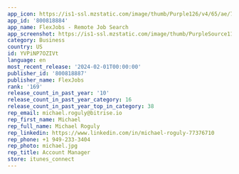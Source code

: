 ```yaml
---
app_icon: https://is1-ssl.mzstatic.com/image/thumb/Purple126/v4/65/ae/70/65ae7016-e7d9-54ad-3be9-3dd6b7d232c8/AppIcon-0-0-1x_U007emarketing-0-7-0-sRGB-85-220.png/1024x1024bb.png
app_id: '800818884'
app_name: FlexJobs - Remote Job Search
app_screenshot: https://is1-ssl.mzstatic.com/image/thumb/PurpleSource115/v4/70/f1/9c/70f19ce2-6ac3-51ef-76c3-123478c88a40/5e79de71-7ab8-494a-b85d-b9686898bddd_6.5-screen-1.png/1242x2688bb.png
category: Business
country: US
id: YVPiNP7OZIVt
language: en
most_recent_release: '2024-02-01T00:00:00'
publisher_id: '800818887'
publisher_name: FlexJobs
rank: '169'
release_count_in_past_year: '10'
release_count_in_past_year_category: 16
release_count_in_past_year_top_in_category: 38
rep_email: michael.roguly@bitrise.io
rep_first_name: Michael
rep_full_name: Michael Roguly
rep_linkedin: https://www.linkedin.com/in/michael-roguly-77376710
rep_phone: +1 949-233-3404
rep_photo: michael.jpg
rep_title: Account Manager
store: itunes_connect
---
```

